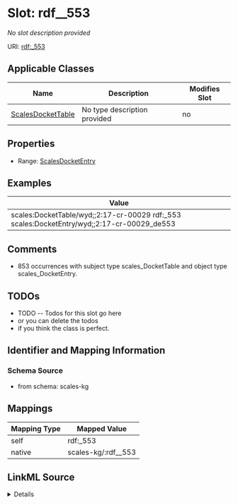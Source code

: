

# Slot: rdf__553


_No slot description provided_





URI: [rdf:_553](http://www.w3.org/1999/02/22-rdf-syntax-ns#_553)



<!-- no inheritance hierarchy -->





## Applicable Classes

| Name | Description | Modifies Slot |
| --- | --- | --- |
| [ScalesDocketTable](../classes/ScalesDocketTable.md) | No type description provided |  no  |







## Properties

* Range: [ScalesDocketEntry](../classes/ScalesDocketEntry.md)






## Examples

| Value |
| --- |
| scales:DocketTable/wyd;;2:17-cr-00029 rdf:_553 scales:DocketEntry/wyd;;2:17-cr-00029_de553 |

## Comments

* 853 occurrences with subject type scales_DocketTable and object type scales_DocketEntry.

## TODOs

* TODO -- Todos for this slot go here
* or you can delete the todos
* if you think the class is perfect.

## Identifier and Mapping Information







### Schema Source


* from schema: scales-kg




## Mappings

| Mapping Type | Mapped Value |
| ---  | ---  |
| self | rdf:_553 |
| native | scales-kg/:rdf__553 |




## LinkML Source

<details>
```yaml
name: rdf__553
description: No slot description provided
todos:
- TODO -- Todos for this slot go here
- or you can delete the todos
- if you think the class is perfect.
comments:
- 853 occurrences with subject type scales_DocketTable and object type scales_DocketEntry.
examples:
- value: scales:DocketTable/wyd;;2:17-cr-00029 rdf:_553 scales:DocketEntry/wyd;;2:17-cr-00029_de553
from_schema: scales-kg
rank: 1000
slot_uri: rdf:_553
alias: rdf__553
domain_of:
- scales_DocketTable
range: scales_DocketEntry

```
</details>